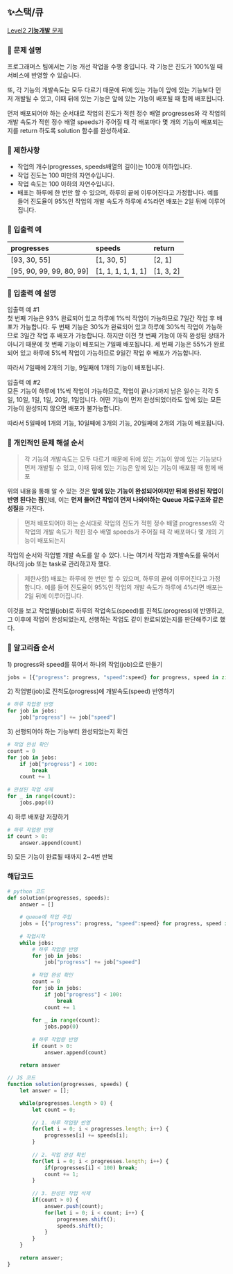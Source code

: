 ## ✨스택/큐
[Level2 **기능개발** 문제](https://programmers.co.kr/learn/courses/30/lessons/42586) 

### 📘 문제 설명
프로그래머스 팀에서는 기능 개선 작업을 수행 중입니다. 각 기능은 진도가 100%일 때 서비스에 반영할 수 있습니다.

또, 각 기능의 개발속도는 모두 다르기 때문에 뒤에 있는 기능이 앞에 있는 기능보다 먼저 개발될 수 있고, 이때 뒤에 있는 기능은 앞에 있는 기능이 배포될 때 함께 배포됩니다.

먼저 배포되어야 하는 순서대로 작업의 진도가 적힌 정수 배열 progresses와 각 작업의 개발 속도가 적힌 정수 배열 speeds가 주어질 때 각 배포마다 몇 개의 기능이 배포되는지를 return 하도록 solution 함수를 완성하세요.

### 📕 제한사항
- 작업의 개수(progresses, speeds배열의 길이)는 100개 이하입니다.
- 작업 진도는 100 미만의 자연수입니다.
- 작업 속도는 100 이하의 자연수입니다.
- 배포는 하루에 한 번만 할 수 있으며, 하루의 끝에 이루어진다고 가정합니다. 예를 들어 진도율이 95%인 작업의 개발 속도가 하루에 4%라면 배포는 2일 뒤에 이루어집니다.

### 📙 입출력 예
|progresses|speeds|return|
|:---------|:-------|:-----|
| [93, 30, 55] | [1, 30, 5] | [2, 1] |
| [95, 90, 99, 99, 80, 99] | [1, 1, 1, 1, 1, 1] | [1, 3, 2] |

### 📒 입출력 예 설명
입출력 예 #1   
첫 번째 기능은 93% 완료되어 있고 하루에 1%씩 작업이 가능하므로 7일간 작업 후 배포가 가능합니다.
두 번째 기능은 30%가 완료되어 있고 하루에 30%씩 작업이 가능하므로 3일간 작업 후 배포가 가능합니다. 하지만 이전 첫 번째 기능이 아직 완성된 상태가 아니기 때문에 첫 번째 기능이 배포되는 7일째 배포됩니다.
세 번째 기능은 55%가 완료되어 있고 하루에 5%씩 작업이 가능하므로 9일간 작업 후 배포가 가능합니다.

따라서 7일째에 2개의 기능, 9일째에 1개의 기능이 배포됩니다.

입출력 예 #2   
모든 기능이 하루에 1%씩 작업이 가능하므로, 작업이 끝나기까지 남은 일수는 각각 5일, 10일, 1일, 1일, 20일, 1일입니다. 어떤 기능이 먼저 완성되었더라도 앞에 있는 모든 기능이 완성되지 않으면 배포가 불가능합니다.

따라서 5일째에 1개의 기능, 10일째에 3개의 기능, 20일째에 2개의 기능이 배포됩니다.

### 📗 개인적인 문제 해설 순서 
> 각 기능의 개발속도는 모두 다르기 때문에 뒤에 있는 기능이 앞에 있는 기능보다 먼저 개발될 수 있고, 이때 뒤에 있는 기능은 앞에 있는 기능이 배포될 때 함께 배포

위의 내용을 통해 알 수 있는 것은 **앞에 있는 기능이 완성되어야지만 뒤에 완성된 작업이 반영 된다는 점**인데, 이는 **먼저 들어간 작업이 먼저 나와야하는 Queue 자료구조와 같은 성질**을 가진다. 

> 먼저 배포되어야 하는 순서대로 작업의 진도가 적힌 정수 배열 progresses와 각 작업의 개발 속도가 적힌 정수 배열 speeds가 주어질 때 각 배포마다 몇 개의 기능이 배포되는지

작업의 순서와 작업별 개발 속도를 알 수 있다. 나는 여기서 작업과 개발속도를 묶어서 하나의 job 또는 task로 관리하고자 했다.

> 제한사항) 배포는 하루에 한 번만 할 수 있으며, 하루의 끝에 이루어진다고 가정합니다. 예를 들어 진도율이 95%인 작업의 개발 속도가 하루에 4%라면 배포는 2일 뒤에 이루어집니다.

이것을 보고 작업별(job)로 하루의 작업속도(speed)를 진척도(progress)에 반영하고, 그 이후에 작업이 완성되었는지, 선행하는 작업도 같이 완료되었는지를 판단해주기로 했다. 

### 📔 알고리즘 순서
1\) progress와 speed를 묶어서 하나의 작업(job)으로 만들기
```python
jobs = [{"progress": progress, "speed":speed} for progress, speed in zip(progresses, speeds)]
```
2\) 작업별(job)로 진척도(progress)에 개발속도(speed) 반영하기
```python
# 하루 작업량 반영
for job in jobs:
    job["progress"] += job["speed"]
```
3\) 선행되어야 하는 기능부터 완성되었는지 확인
```python
# 작업 완성 확인
count = 0
for job in jobs:
    if job["progress"] < 100:
        break
    count += 1
    
# 완성된 작업 삭제        
for _ in range(count):
    jobs.pop(0)
```
4\) 하루 배포량 저장하기
```python
# 하루 작업량 반영
if count > 0:
    answer.append(count)
```
5\) 모든 기능이 완료될 때까지 2~4번 반복

### 해답코드
```python
# python 코드
def solution(progresses, speeds):
    answer = []
    
    # queue에 작업 주입
    jobs = [{"progress": progress, "speed":speed} for progress, speed in zip(progresses, speeds)]
    
    # 작업시작
    while jobs:
        # 하루 작업량 반영
        for job in jobs:
            job["progress"] += job["speed"]
            
        # 작업 완성 확인
        count = 0
        for job in jobs:
            if job["progress"] < 100:
                break
            count += 1
            
        for _ in range(count):
            jobs.pop(0)
            
        # 하루 작업량 반영
        if count > 0:
            answer.append(count)
        
    return answer
```

```javascript
// JS 코드
function solution(progresses, speeds) {
    let answer = [];

    while(progresses.length > 0) {
        let count = 0;
        
        // 1. 하루 작업량 반영
        for(let i = 0; i < progresses.length; i++) {
            progresses[i] += speeds[i];    
        }
        
        // 2. 작업 완성 확인
        for(let i = 0; i < progresses.length; i++) {
            if(progresses[i] < 100) break;
            count += 1;
        }
        
        // 3. 완성된 작업 삭제 
        if(count > 0) {
            answer.push(count);
            for(let i = 0; i < count; i++) {
                progresses.shift();
                speeds.shift();
            }
        }
    }
    
    return answer;
}
```
